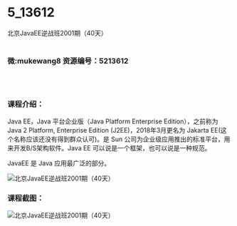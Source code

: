 # 5_13612
北京JavaEE逆战班2001期（40天）
<br/></br>
<h3>微:mukewang8 资源编号：5213612</h3>
<br/></br>
<h3>课程介绍：</h3>
<p>Java EE，Java 平台企业版（Java Platform Enterprise Edition），之前称为Java 2 Platform, Enterprise Edition (J2EE)，2018年3月更名为 Jakarta EE(这个名称应该还没有得到群众认可)。是 Sun 公司为企业级应用推出的标准平台，用来开发B/S架构软件。Java EE 可以说是一个框架，也可以说是一种规范。</p>
<p><a title="查看与 JavaEE 相关的文章" target="_blank">JavaEE</a> 是 Java 应用最广泛的部分。</p>
<p><img src="https://www.ko996.com/wp-content/uploads/img/2020/06/1-14-300x172.png" alt="北京JavaEE逆战班2001期（40天）"></p>
<div class="info-desc">
<h3>课程截图：</h3>
<p><img src="https://www.ko996.com/wp-content/uploads/img/2020/06/2-15.png" alt="北京JavaEE逆战班2001期（40天）"></p>


			
</div>
